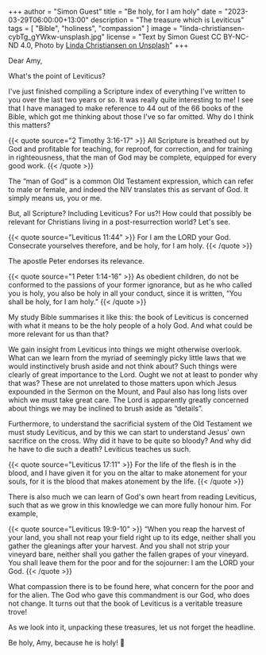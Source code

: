+++
author = "Simon Guest"
title = "Be holy, for I am holy"
date = "2023-03-29T06:00:00+13:00"
description = "The treasure which is Leviticus"
tags = [ "Bible", "holiness", "compassion" ]
image = "linda-christiansen-cybTg_gYWkw-unsplash.jpg"
license = "Text by Simon Guest CC BY-NC-ND 4.0, Photo by [Linda Christiansen on Unsplash](https://unsplash.com/photos/cybTg_gYWkw)"
+++

Dear Amy,

What's the point of Leviticus?

I've just finished compiling a Scripture index of everything I've written to you over the last two years or so. It was really quite interesting to me! I see that I have managed to make reference to 44 out of the 66 books of the Bible, which got me thinking about those I've so far omitted. Why do I think this matters?

{{< quote source="2 Timothy 3:16-17" >}}
All Scripture is breathed out by God and profitable for teaching, for reproof, for correction, and for training in righteousness, that the man of God may be complete, equipped for every good work.
{{< /quote >}}

The “man of God” is a common Old Testament expression, which can refer to male or female, and indeed the NIV translates this as servant of God. It simply means us, you or me.

But, all Scripture? Including Leviticus? For us?! How could that possibly be relevant for Christians living in a post-resurrection world? Let's see.

{{< quote source="Leviticus 11:44" >}}
For I am the LORD your God. Consecrate yourselves therefore, and be holy, for I am holy.
{{< /quote >}}

The apostle Peter endorses its relevance.

{{< quote source="1 Peter 1:14-16" >}}
As obedient children, do not be conformed to the passions of your former ignorance, but as he who called you is holy, you also be holy in all your conduct, since it is written, “You shall be holy, for I am holy.”
{{< /quote >}}

My study Bible summarises it like this: the book of Leviticus is concerned with what it means to be the holy people of a holy God. And what could be more relevant for us than that?

We gain insight from Leviticus into things we might otherwise overlook. What can we learn from the myriad of seemingly picky little laws that we would instinctively brush aside and not think about? Such things were clearly of great importance to the Lord. Ought we not at least to ponder why that was? These are not unrelated to those matters upon which Jesus expounded in the Sermon on the Mount, and Paul also has long lists over which we must take great care. The Lord is apparently greatly concerned about things we may be inclined to brush aside as “details”.

Furthermore, to understand the sacrificial system of the Old Testament we must study Leviticus, and by this we can start to understand Jesus' own sacrifice on the cross. Why did it have to be quite so bloody? And why did he have to die such a death? Leviticus teaches us such.

{{< quote source="Leviticus 17:11" >}}
For the life of the flesh is in the blood, and I have given it for you on the altar to make atonement for your souls, for it is the blood that makes atonement by the life.
{{< /quote >}}

There is also much we can learn of God's own heart from reading Leviticus, such that as we grow in this knowledge we can more fully honour him. For example,

{{< quote source="Leviticus 19:9-10" >}}
“When you reap the harvest of your land, you shall not reap your field right up to its edge, neither shall you gather the gleanings after your harvest. And you shall not strip your vineyard bare, neither shall you gather the fallen grapes of your vineyard. You shall leave them for the poor and for the sojourner: I am the LORD your God.
{{< /quote >}}

What compassion there is to be found here, what concern for the poor and for the alien. The God who gave this commandment is our God, who does not change. It turns out that the book of Leviticus is a veritable treasure trove!

As we look into it, unpacking these treasures, let us not forget the headline.

Be holy, Amy, because he is holy! 🙏
